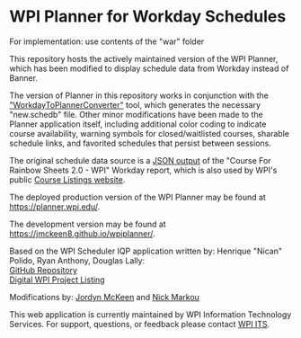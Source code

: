 # WPI Planner for Workday Schedules

For implementation: use contents of the "war" folder

This repository hosts the actively maintained version of the WPI Planner, which has been modified to display schedule data from Workday instead of Banner. 

The version of Planner in this repository works in conjunction with the ["WorkdayToPlannerConverter"](https://github.com/Jmckeen8/WorkdayToPlannerConverter) tool, which generates the necessary "new.schedb" file. Other minor modifications have been made to the Planner application itself, including additional color coding to indicate course availability, warning symbols for closed/waitlisted courses, sharable schedule links, and favorited schedules that persist between sessions. 

The original schedule data source is a [JSON output](https://courselistings.wpi.edu/assets/prod-data-raw.json) of the "Course For Rainbow Sheets 2.0 - WPI" Workday report, which is also used by WPI's public [Course Listings website](https://courselistings.wpi.edu/). 

The deployed production version of the WPI Planner may be found at https://planner.wpi.edu/.

The development version may be found at https://jmckeen8.github.io/wpiplanner/.

Based on the WPI Scheduler IQP application written by: Henrique "Nican" Polido, Ryan Anthony, Douglas Lally:<br>
[GitHub Repository](https://github.com/Nican/wpischeduler)<br>
[Digital WPI Project Listing](https://digital.wpi.edu/show/zw12z591f)

Modifications by: [Jordyn McKeen](https://github.com/Jmckeen8) and [Nick Markou](https://github.com/NicholasMarkou)

This web application is currently maintained by WPI Information Technology Services. For support, questions, or feedback please contact [WPI ITS](https://hub.wpi.edu/Help).
